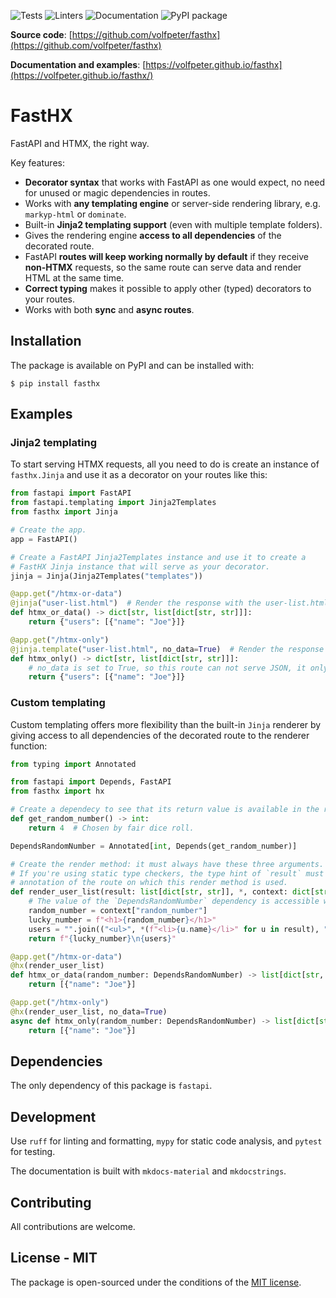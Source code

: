 ![Tests](https://github.com/volfpeter/fasthx/actions/workflows/tests.yml/badge.svg)
![Linters](https://github.com/volfpeter/fasthx/actions/workflows/linters.yml/badge.svg)
![Documentation](https://github.com/volfpeter/fasthx/actions/workflows/build-docs.yml/badge.svg)
![PyPI package](https://img.shields.io/pypi/v/fasthx?color=%2334D058&label=PyPI%20Package)

**Source code**: [https://github.com/volfpeter/fasthx](https://github.com/volfpeter/fasthx)

**Documentation and examples**: [https://volfpeter.github.io/fasthx](https://volfpeter.github.io/fasthx/)

# FastHX

FastAPI and HTMX, the right way.

Key features:

- **Decorator syntax** that works with FastAPI as one would expect, no need for unused or magic dependencies in routes.
- Works with **any templating engine** or server-side rendering library, e.g. `markyp-html` or `dominate`.
- Built-in **Jinja2 templating support** (even with multiple template folders).
- Gives the rendering engine **access to all dependencies** of the decorated route.
- FastAPI **routes will keep working normally by default** if they receive **non-HTMX** requests, so the same route can serve data and render HTML at the same time.
- **Correct typing** makes it possible to apply other (typed) decorators to your routes.
- Works with both **sync** and **async routes**.

## Installation

The package is available on PyPI and can be installed with:

```console
$ pip install fasthx
```

## Examples

### Jinja2 templating

To start serving HTMX requests, all you need to do is create an instance of `fasthx.Jinja` and use it as a decorator on your routes like this:

```python
from fastapi import FastAPI
from fastapi.templating import Jinja2Templates
from fasthx import Jinja

# Create the app.
app = FastAPI()

# Create a FastAPI Jinja2Templates instance and use it to create a
# FastHX Jinja instance that will serve as your decorator.
jinja = Jinja(Jinja2Templates("templates"))

@app.get("/htmx-or-data")
@jinja("user-list.html")  # Render the response with the user-list.html template.
def htmx_or_data() -> dict[str, list[dict[str, str]]]:
    return {"users": [{"name": "Joe"}]}

@app.get("/htmx-only")
@jinja.template("user-list.html", no_data=True)  # Render the response with the user-list.html template.
def htmx_only() -> dict[str, list[dict[str, str]]]:
    # no_data is set to True, so this route can not serve JSON, it only responds to HTMX requests.
    return {"users": [{"name": "Joe"}]}
```

### Custom templating

Custom templating offers more flexibility than the built-in `Jinja` renderer by giving access to all dependencies of the decorated route to the renderer function:

```python
from typing import Annotated

from fastapi import Depends, FastAPI
from fasthx import hx

# Create a dependecy to see that its return value is available in the render function.
def get_random_number() -> int:
    return 4  # Chosen by fair dice roll.

DependsRandomNumber = Annotated[int, Depends(get_random_number)]

# Create the render method: it must always have these three arguments.
# If you're using static type checkers, the type hint of `result` must match the return type
# annotation of the route on which this render method is used.
def render_user_list(result: list[dict[str, str]], *, context: dict[str, Any], request: Request) -> str:
    # The value of the `DependsRandomNumber` dependency is accessible with the same name as in the route.
    random_number = context["random_number"]
    lucky_number = f"<h1>{random_number}</h1>"
    users = "".join(("<ul>", *(f"<li>{u.name}</li>" for u in result), "</ul>"))
    return f"{lucky_number}\n{users}"

@app.get("/htmx-or-data")
@hx(render_user_list)
def htmx_or_data(random_number: DependsRandomNumber) -> list[dict[str, str]]:
    return [{"name": "Joe"}]

@app.get("/htmx-only")
@hx(render_user_list, no_data=True)
async def htmx_only(random_number: DependsRandomNumber) -> list[dict[str, str]]:
    return [{"name": "Joe"}]
```

## Dependencies

The only dependency of this package is `fastapi`.

## Development

Use `ruff` for linting and formatting, `mypy` for static code analysis, and `pytest` for testing.

The documentation is built with `mkdocs-material` and `mkdocstrings`.

## Contributing

All contributions are welcome.

## License - MIT

The package is open-sourced under the conditions of the [MIT license](https://choosealicense.com/licenses/mit/).
